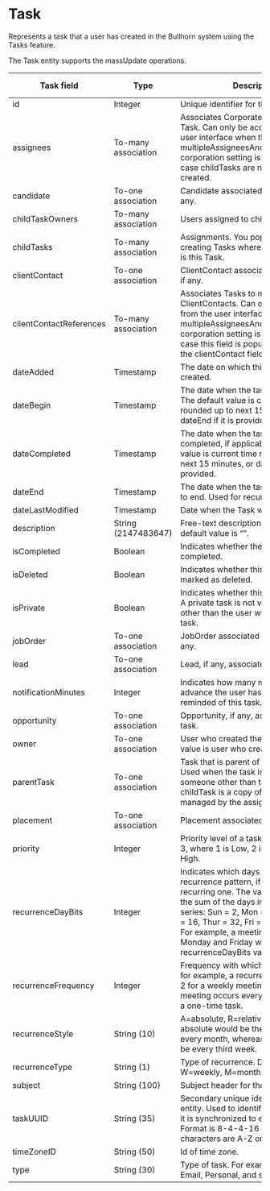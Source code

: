 # Task

Represents a task that a user has created in the Bullhorn system using the Tasks feature.

The Task entity supports the massUpdate operations.

| **Task field** | **Type** | **Description** | **Not null** | **Read-only** |
| --- | --- | --- | --- | --- |
| id | Integer | Unique identifier for this entity. | X | X |
| assignees | To-many association | Associates CorporateUsers with a Task. Can only be accessed from the user interface when the multipleAssigneesAndContactsOnTasks corporation setting is enabled, in which case childTasks are neither shown nor created. | | |
| candidate | To-one association | Candidate associated with this task, if any. | | |
| childTaskOwners | To-many association | Users assigned to childTasks. | | |
| childTasks | To-many association | Assignments. You populate this field by creating Tasks where Task.parentTask is this Task. | | |
| clientContact | To-one association | ClientContact associated with this task, if any. | | |
| clientContactReferences | To-many association | Associates Tasks to multiple ClientContacts. Can only be accessed from the user interface when the multipleAssigneesAndContactsOnTasks corporation setting is enabled, in which case this field is populated instead of the clientContact field. | | |
| dateAdded | Timestamp | The date on which this record was created. | X | | 
| dateBegin | Timestamp | The date when the task is due to begin. The default value is current time rounded up to next 15 minutes, or dateEnd if it is provided. | X | |
| dateCompleted | Timestamp | The date when the task was completed, if applicable. The default value is current time rounded up to next 15 minutes, or dateBegin if it is provided. | | |
| dateEnd | Timestamp | The date when the task was scheduled to end. Used for recurring tasks. | X | |
| dateLastModified | Timestamp | Date when the Task was last modified. | X | X |
| description | String (2147483647) | Free-text description of the task. The default value is “”. | X | |
| isCompleted | Boolean | Indicates whether the task has been completed. | X | |
| isDeleted | Boolean | Indicates whether this record has been marked as deleted. | X | |
| isPrivate | Boolean | Indicates whether this is a private task. A private task is not visible to users other than the user who created the task. | X | |
| jobOrder | To-one association | JobOrder associated with this task, if any. | | |
| lead | To-one association | Lead, if any, associated with this task. | | |
| notificationMinutes | Integer | Indicates how many minutes in advance the user has chosen to be reminded of this task. | X | |
| opportunity | To-one association | Opportunity, if any, associated with this task. | | |
| owner | To-one association | User who created the task. The default value is user who creates the Task. | X | |
| parentTask | To-one association | Task that is parent of this one, if any. Used when the task is assigned to someone other than the owner. The childTask is a copy of the parentTask managed by the assignee. | | |
| placement | To-one association | Placement associated with this Task. | | |
| priority | Integer | Priority level of a task.Value is 1, 2, or 3, where 1 is Low, 2 is Normal, and 3 is High. | | |
| recurrenceDayBits | Integer | Indicates which days are part of the recurrence pattern, if the task is a recurring one. The value of this field is the sum of the days included in the series: Sun = 2, Mon = 4, Tue = 8, Wed = 16, Thur = 32, Fri = 64, Sat = 128\. For example, a meeting that occurs on Monday and Friday would have a recurrenceDayBits value of 68 (4+64). | | |
| recurrenceFrequency | Integer | Frequency with which the task recurs: for example, a recurrenceFrequency of 2 for a weekly meeting would imply the meeting occurs every 2 weeks. Null for a one-time task. | | |
| recurrenceStyle | String (10) | A=absolute, R=relative: e.g., an absolute would be the third week of every month, whereas a relative would be every third week. | | |
| recurrenceType | String (1) | Type of recurrence. D=daily, W=weekly, M=monthly, A=annually. | | |
| subject | String (100) | Subject header for the task. | X | |
| taskUUID | String (35) | Secondary unique identifier for this entity. Used to identify the record when it is synchronized to external systems. Format is 8-4-4-16 where all characters are A-Z or 0-9. | | |
| timeZoneID | String (50) | Id of time zone. | | |
| type | String (30) | Type of task. For example, Follow-Up, Email, Personal, and so forth. | X | |
